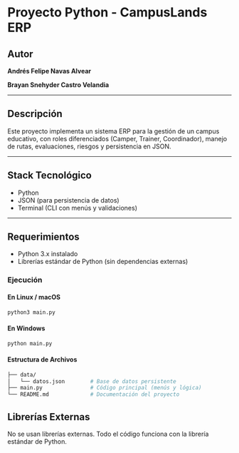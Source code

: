 # Proyecto Python - CampusLands ERP

## Autor

**Andrés Felipe Navas Alvear** 

**Brayan Snehyder Castro Velandia**

---

## Descripción

Este proyecto implementa un sistema ERP para la gestión de un campus educativo, con roles diferenciados (Camper, Trainer, Coordinador), manejo de rutas, evaluaciones, riesgos y persistencia en JSON.

---

## Stack Tecnológico

- Python  
- JSON (para persistencia de datos)  
- Terminal (CLI con menús y validaciones)

---

## Requerimientos

- Python 3.x instalado  
- Librerías estándar de Python (sin dependencias externas)

### Ejecución

#### En Linux / macOS

```bash
python3 main.py
```

#### En Windows

```bash
python main.py

```

#### Estructura de Archivos

```bash
├── data/
│   └── datos.json        # Base de datos persistente
├── main.py               # Código principal (menús y lógica)
└── README.md             # Documentación del proyecto

```

## Librerías Externas

No se usan librerías externas. Todo el código funciona con la librería estándar de Python.